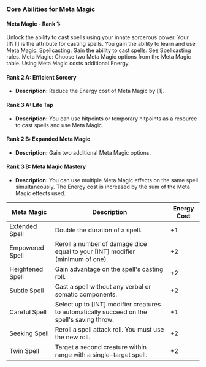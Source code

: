 ### Core Abilities for Meta Magic

#### Meta Magic - Rank 1:
Unlock the ability to cast spells using your innate sorcerous power. Your [INT] is the attribute for casting spells. You gain the ability to learn and use Meta Magic.
Spellcasting: Gain the ability to cast spells. See Spellcasting rules.
Meta Magic: Choose two Meta Magic options from the Meta Magic table. Using Meta Magic costs additional Energy.

#### Rank 2 A: Efficient Sorcery
- **Description:** Reduce the Energy cost of Meta Magic by [1].

#### Rank 3 A: Life Tap
- **Description:** You can use hitpoints or temporary hitpoints as a resource to cast spells and use Meta Magic.

#### Rank 2 B: Expanded Meta Magic
- **Description:** Gain two additional Meta Magic options.

#### Rank 3 B: Meta Magic Mastery
- **Description:** You can use multiple Meta Magic effects on the same spell simultaneously. The Energy cost is increased by the sum of the Meta Magic effects used.



| Meta Magic       | Description                                                                                     | Energy Cost |
|------------------|-------------------------------------------------------------------------------------------------|-------------|
| Extended Spell   | Double the duration of a spell.                                                                 | +1          |
| Empowered Spell  | Reroll a number of damage dice equal to your [INT] modifier (minimum of one).                    | +2          |
| Heightened Spell | Gain advantage on the spell's casting roll.                                                     | +2          |
| Subtle Spell     | Cast a spell without any verbal or somatic components.                                           | +2          |
| Careful Spell    | Select up to [INT] modifier creatures to automatically succeed on the spell's saving throw.      | +1          |
| Seeking Spell    | Reroll a spell attack roll. You must use the new roll.                                           | +2          |
| Twin Spell       | Target a second creature within range with a single-target spell.                                | +2          |
